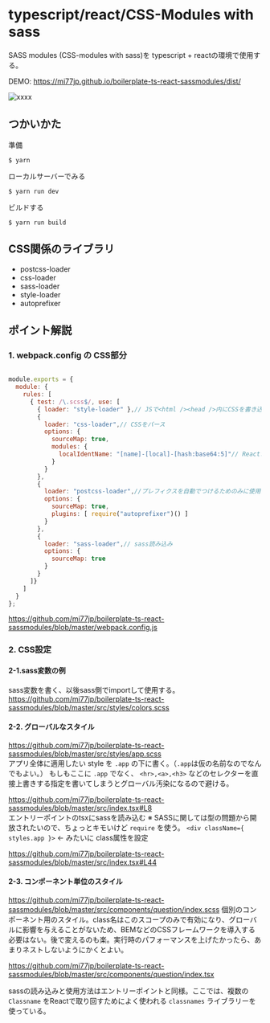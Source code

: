 # typescript/react/CSS-Modules with sass

SASS modules (CSS-modules with sass)を typescript + reactの環境で使用する。


DEMO: <https://mi77jp.github.io/boilerplate-ts-react-sassmodules/dist/>

![xxxx](https://user-images.githubusercontent.com/1215350/74651673-afeb5a00-51c7-11ea-9904-df0f01f60270.png)


## つかいかた

準備
```
$ yarn
```

ローカルサーバーでみる
```
$ yarn run dev
```

ビルドする
```
$ yarn run build
```

## CSS関係のライブラリ

- postcss-loader
- css-loader
- sass-loader
- style-loader
- autoprefixer

## ポイント解説

### 1. webpack.config の CSS部分

```javascript

module.exports = {
  module: {
    rules: [
      { test: /\.scss$/, use: [
        { loader: "style-loader" },// JSで<html /><head />内にCSSを書き込む
        {
          loader: "css-loader",// CSSをパース
          options: {
            sourceMap: true,
            modules: {
              localIdentName: "[name]-[local]-[hash:base64:5]"// Reactコンポーネントにくっつける ClassNamesの名前を [sassファイル名]-[sass内のclass名]-[5桁のランダムハッシュ値] に:
            }
          }
        },
        {
          loader: "postcss-loader",//プレフィクスを自動でつけるためのみに使用
          options: {
            sourceMap: true,
            plugins: [ require("autoprefixer")() ]
          }
        },
        {
          loader: "sass-loader",// sass読み込み
          options: {
            sourceMap: true
          }
        }
      ]}
    ]
  }
};

```
<https://github.com/mi77jp/boilerplate-ts-react-sassmodules/blob/master/webpack.config.js>

### 2. CSS設定

#### 2-1.sass変数の例
sass変数を書く、以後sass側でimportして使用する。
<https://github.com/mi77jp/boilerplate-ts-react-sassmodules/blob/master/src/styles/colors.scss>

#### 2-2. グローバルなスタイル

<https://github.com/mi77jp/boilerplate-ts-react-sassmodules/blob/master/src/styles/app.scss>   
アプリ全体に適用したい style を `.app` の下に書く。（`.app`は仮の名前なのでなんでもよい。） もしもここに `.app` でなく、 `<hr>,<a>,<h3>` などのセレクターを直接上書きする指定を書いてしまうとグローバル汚染になるので避ける。

<https://github.com/mi77jp/boilerplate-ts-react-sassmodules/blob/master/src/index.tsx#L8>  
エントリーポイントのtsxにsassを読み込む
※ SASSに関しては型の問題から開放されたいので、ちょっとキモいけど `require` を使う。
 `<div className={ styles.app }>` ← みたいに class属性を設定

<https://github.com/mi77jp/boilerplate-ts-react-sassmodules/blob/master/src/index.tsx#L44>

#### 2-3. コンポーネント単位のスタイル

<https://github.com/mi77jp/boilerplate-ts-react-sassmodules/blob/master/src/components/question/index.scss>
個別のコンポーネント用のスタイル。class名はこのスコープのみで有効になり、グローバルに影響を与えることがないため、BEMなどのCSSフレームワークを導入する必要はない。後で変えるのも楽。実行時のパフォーマンスを上げたかったら、あまりネストしないようにかくとよい。

<https://github.com/mi77jp/boilerplate-ts-react-sassmodules/blob/master/src/components/question/index.tsx>

sassの読み込みと使用方法はエントリーポイントと同様。ここでは、複数の `Classname` をReactで取り回すためによく使われる `classnames` ライブラリーを使っている。
